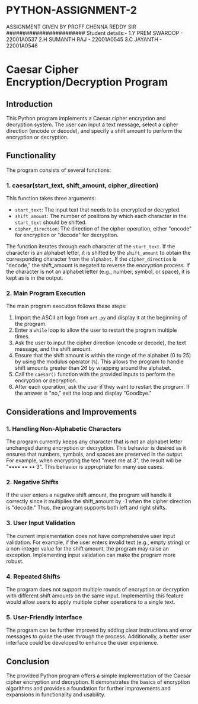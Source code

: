 # PYTHON-ASSIGNMENT-2
ASSIGNMENT GIVEN BY PROFF.CHENNA REDDY SIR
########################
Student details:-
1.Y PREM SWAROOP - 22001A0537
2.H SUMANTH RAJ - 22001A0545
3.C JAYANTH - 22001A0546

# Caesar Cipher Encryption/Decryption Program

## Introduction

This Python program implements a Caesar cipher encryption and decryption system. The user can input a text message, select a cipher direction (encode or decode), and specify a shift amount to perform the encryption or decryption.

## Functionality

The program consists of several functions:

### 1. caesar(start_text, shift_amount, cipher_direction)

This function takes three arguments:
- `start_text`: The input text that needs to be encrypted or decrypted.
- `shift_amount`: The number of positions by which each character in the `start_text` should be shifted.
- `cipher_direction`: The direction of the cipher operation, either "encode" for encryption or "decode" for decryption.

The function iterates through each character of the `start_text`. If the character is an alphabet letter, it is shifted by the `shift_amount` to obtain the corresponding character from the `alphabet`. If the `cipher_direction` is "decode," the shift_amount is negated to reverse the encryption process. If the character is not an alphabet letter (e.g., number, symbol, or space), it is kept as is in the output.

### 2. Main Program Execution

The main program execution follows these steps:

1. Import the ASCII art logo from `art.py` and display it at the beginning of the program.
2. Enter a `while` loop to allow the user to restart the program multiple times.
3. Ask the user to input the cipher direction (encode or decode), the text message, and the shift amount.
4. Ensure that the shift amount is within the range of the alphabet (0 to 25) by using the modulus operator (`%`). This allows the program to handle shift amounts greater than 26 by wrapping around the alphabet.
5. Call the `caesar()` function with the provided inputs to perform the encryption or decryption.
6. After each operation, ask the user if they want to restart the program. If the answer is "no," exit the loop and display "Goodbye."

## Considerations and Improvements

### 1. Handling Non-Alphabetic Characters

The program currently keeps any character that is not an alphabet letter unchanged during encryption or decryption. This behavior is desired as it ensures that numbers, symbols, and spaces are preserved in the output. For example, when encrypting the text "meet me at 3", the result will be "•••• •• •• 3". This behavior is appropriate for many use cases.

### 2. Negative Shifts

If the user enters a negative shift amount, the program will handle it correctly since it multiplies the shift_amount by -1 when the cipher direction is "decode." Thus, the program supports both left and right shifts.

### 3. User Input Validation

The current implementation does not have comprehensive user input validation. For example, if the user enters invalid text (e.g., empty string) or a non-integer value for the shift amount, the program may raise an exception. Implementing input validation can make the program more robust.

### 4. Repeated Shifts

The program does not support multiple rounds of encryption or decryption with different shift amounts on the same input. Implementing this feature would allow users to apply multiple cipher operations to a single text.

### 5. User-Friendly Interface

The program can be further improved by adding clear instructions and error messages to guide the user through the process. Additionally, a better user interface could be developed to enhance the user experience.

## Conclusion

The provided Python program offers a simple implementation of the Caesar cipher encryption and decryption. It demonstrates the basics of encryption algorithms and provides a foundation for further improvements and expansions in functionality and usability.
